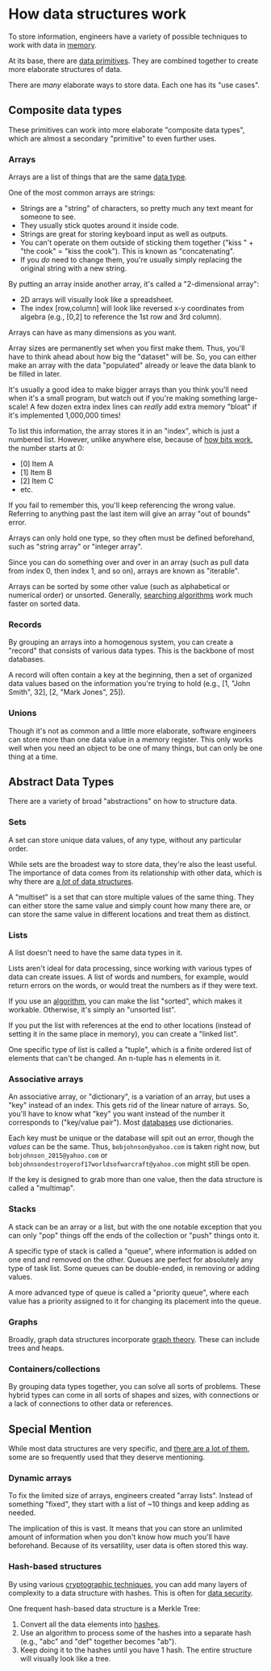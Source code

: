 
# How data structures work

To store information, engineers have a variety of possible techniques to work with data in [memory](computers-memory.md).

At its base, there are [data primitives](data.md). They are combined together to create more elaborate structures of data.

There are *many* elaborate ways to store data. Each one has its "use cases".

## Composite data types

These primitives can work into more elaborate "composite data types", which are almost a secondary "primitive" to even further uses.

### Arrays

Arrays are a list of things that are the same [data type](data.md).

One of the most common arrays are strings:

- Strings are a "string" of characters, so pretty much any text meant for someone to see.
- They usually stick quotes around it inside code.
- Strings are great for storing keyboard input as well as outputs.
- You can't operate on them outside of sticking them together ("kiss " + "the cook" = "kiss the cook"). This is known as "concatenating".
- If you *do* need to change them, you're usually simply replacing the original string with a new string.

By putting an array inside another array, it's called a "2-dimensional array":

- 2D arrays will visually look like a spreadsheet.
- The index [row,column] will look like reversed x-y coordinates from algebra (e.g., [0,2] to reference the 1st row and 3rd column).

Arrays can have as many dimensions as you want.

Array sizes are permanently set when you first make them. Thus, you'll have to think ahead about how big the "dataset" will be. So, you can either make an array with the data "populated" already or leave the data blank to be filled in later.

It's usually a good idea to make bigger arrays than you think you'll need when it's a small program, but watch out if you're making something large-scale! A few dozen extra index lines can *really* add extra memory "bloat" if it's implemented 1,000,000 times!

To list this information, the array stores it in an "index", which is just a numbered list. However, unlike anywhere else, because of [how bits work](computers-alu.md), the number starts at 0:

- [0] Item A
- [1] Item B
- [2] Item C
- etc.

If you fail to remember this, you'll keep referencing the wrong value. Referring to anything past the last item will give an array "out of bounds" error.

Arrays can only hold one type, so they often must be defined beforehand, such as "string array" or "integer array".

Since you can do something over and over in an array (such as pull data from index 0, then index 1, and so on), arrays are known as "iterable".

Arrays can be sorted by some other value (such as alphabetical or numerical order) or unsorted. Generally, [searching algorithms](computers-programming-algorithms.md) work much faster on sorted data.

### Records

By grouping an arrays into a homogenous system, you can create a "record" that consists of various data types. This is the backbone of most databases.

A record will often contain a key at the beginning, then a set of organized data values based on the information you're trying to hold (e.g., [1, "John Smith", 32], [2, "Mark Jones", 25]).

### Unions

Though it's not as common and a little more elaborate, software engineers can store more than one data value in a memory register. This only works well when you need an object to be one of many things, but can only be one thing at a time.

## Abstract Data Types

There are a variety of broad "abstractions" on how to structure data.

### Sets

A set can store unique data values, of any type, without any particular order.

While sets are the broadest way to store data, they're also the least useful. The importance of data comes from its relationship with other data, which is why there are [a *lot* of data structures](https://en.wikipedia.org/wiki/List_of_data_structures).

A "multiset" is a set that can store multiple values of the same thing. They can either store the same value and simply count how many there are, or can store the same value in different locations and treat them as distinct.

### Lists

A list doesn't need to have the same data types in it.

Lists aren't ideal for data processing, since working with various types of data can create issues. A list of words and numbers, for example, would return errors on the words, or would treat the numbers as if they were text.

If you use an [algorithm](computers-programming-algorithms.md), you can make the list "sorted", which makes it workable. Otherwise, it's simply an "unsorted list".

If you put the list with references at the end to other locations (instead of setting it in the same place in memory), you can create a "linked list".

One specific type of list is called a "tuple", which is a finite ordered list of elements that can't be changed. An n-tuple has n elements in it.

### Associative arrays

An associative array, or "dictionary", is a variation of an array, but uses a "key" instead of an index. This gets rid of the linear nature of arrays. So, you'll have to know what "key" you want instead of the number it corresponds to ("key/value pair"). Most [databases](database.md) use dictionaries.

Each key must be unique or the database will spit out an error, though the *values* can be the same. Thus, `bobjohnson@yahoo.com` is taken right now, but `bobjohnson_2015@yahoo.com` or `bobjohnsondestroyerof17worldsofwarcraft@yahoo.com` might still be open.

If the key is designed to grab more than one value, then the data structure is called a "multimap".

### Stacks

A stack can be an array or a list, but with the one notable exception that you can only "pop" things off the ends of the collection or "push" things onto it.

A specific type of stack is called a "queue", where information is added on one end and removed on the other. Queues are perfect for absolutely any type of task list. Some queues can be double-ended, in removing or adding values.

A more advanced type of queue is called a "priority queue", where each value has a priority assigned to it for changing its placement into the queue.

### Graphs

Broadly, graph data structures incorporate [graph theory](math-cs.md). These can include trees and heaps.

### Containers/collections

By grouping data types together, you can solve all sorts of problems. These hybrid types can come in all sorts of shapes and sizes, with connections or a lack of connections to other data or references.

## Special Mention

While most data structures are very specific, and [there are a lot of them](https://en.wikipedia.org/wiki/List_of_data_structures), some are so frequently used that they deserve mentioning.

### Dynamic arrays

To fix the limited size of arrays, engineers created "array lists". Instead of something "fixed", they start with a list of ~10 things and keep adding as needed.

The implication of this is vast. It means that you can store an unlimited amount of information when you don't know how much you'll have beforehand. Because of its versatility, user data is often stored this way.

### Hash-based structures

By using various [cryptographic techniques](encryption.md), you can add many layers of complexity to a data structure with hashes. This is often for [data security](computers-cysec.md).

One frequent hash-based data structure is a Merkle Tree:

1. Convert all the data elements into [hashes](encryption.md).
2. Use an algorithm to process some of the hashes into a separate hash (e.g., "abc" and "def" together becomes "ab").
3. Keep doing it to the hashes until you have 1 hash. The entire structure will visually look like a tree.

